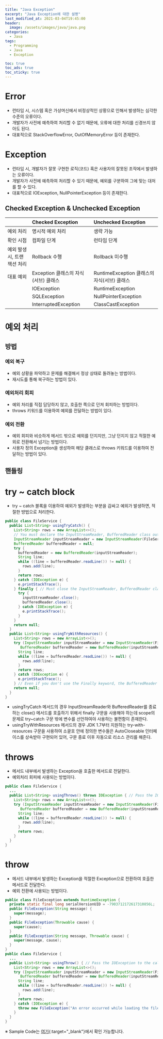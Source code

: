 ```yaml
---
title: "Java Exception"
excerpt: "Java Exception에 대한 설명"
last_modified_at: 2021-03-04T19:45:00
header:
  image: /assets/images/java/java.png
categories:
  - Java
tags:
  - Programming
  - Java
  - Exception

toc: true
toc_ads: true
toc_sticky: true
---
```

# Error
- 런타임 시, 시스템 혹은 가상머신에서 비정상적인 상황으로 인해서 발생하는 심각한 수준의 오류이다.
- 개발자가 사전에 예측하여 처리할 수 없기 때문에, 오류에 대한 처리를 신경쓰지 않아도 된다.
- 대표적으로 StackOverflowError, OutOfMemoryError 등이 존재한다.

# Exception
- 런타임 시, 개발자가 잘못 구현한 로직(코드) 혹은 사용자의 잘못된 조작에서 발생하는 오류이다.
- 개발자가 사전에 예측하여 처리할 수 있기 때문에, 예외를 구분하여 그에 맞는 대처를 할 수 있다.
- 대표적으로 IOException, NullPointerException 등이 존재한다.

## Checked Exception & Unchecked Exception

| | Checked Exception | Unchecked Exception |
|:--------|:--------|:--------|
| 예외 처리 | 명시적 예외 처리 | 생략 가능 |
| 확인 시점 | 컴파일 단계 | 런타임 단계 |
| 예외 발생 시, 트랜잭션 처리 | Rollback 수행 | Rollback 미수행 |
| 대표 예외 | Exception 클래스의 자식(서브) 클래스 | RuntimeException 클래스의 자식(서브) 클래스 |
|| IOException | RuntimeException |
|| SQLException | NullPointerException|
|| InterruptedException | ClassCastException |

# 예외 처리
## 방법
### 예외 복구
- 예외 상황을 파악하고 문제를 해결해서 정상 상태로 돌려놓는 방법이다.
- 재시도를 통해 복구하는 방법이 있다.

### 예외처리 회피
- 예외 처리를 직접 담당하지 않고, 호출한 쪽으로 던져 회피하는 방법이다.
- throws 키워드를 이용하여 예외를 전달하는 방법이 있다.

### 예외 전환
- 예외 회피와 비슷하게 메서드 밖으로 예외를 던지지만, 그냥 던지지 않고 적절한 예외로 전환해서 넘기는 방법이다.
- 사용자 정의 Exception을 생성하여 해당 클래스로 throws 키워드를 이용하여 전달하는 방법이 있다.

## 핸들링
# try ~ catch block
- try ~ catch 블록을 이용하여 예외가 발생하는 부분을 감싸고 예외가 발생하면, 적절한 방법으로 처리한다.

```java
public class FileService {
  public List<String> usingTryCatch() {
    List<String> rows = new ArrayList<>();
    // You must declare the InputStreamReader, BufferedReader class outside the try~catch syntax so it can be used and closed.
    InputStreamReader inputStreamReader = new InputStreamReader(FileService.class.getClassLoader().getResourceAsStream("music.txt"));
    BufferedReader bufferedReader = null;
    try {
      bufferedReader = new BufferedReader(inputStreamReader);
      String line;
      while ((line = bufferedReader.readLine()) != null) {
        rows.add(line);
      }
      return rows;
    } catch (IOException e) {
      e.printStackTrace();
    } finally { // Must close the InputStreamReader, BufferedReader class.
      try {
        inputStreamReader.close();
        bufferedReader.close();
      } catch (IOException e) {
        e.printStackTrace();
      }
    }
    return null;
  }
  public List<String> usingTryWithResources() {
    List<String> rows = new ArrayList<>();
    try (InputStreamReader inputStreamReader = new InputStreamReader(FileService.class.getClassLoader().getResourceAsStream("music.txt"));
       BufferedReader bufferedReader = new BufferedReader(inputStreamReader);) {
      String line;
      while ((line = bufferedReader.readLine()) != null) {
        rows.add(line);
      }
      return rows;
    } catch (IOException e) {
      e.printStackTrace();
    } // Even if you don't use the Finally keyword, the BufferedReader closes automatically.
    return null;
  }
}
```
- usingTryCatch 메서드의 경우 InputStreamReader와 BufferedReader를 종료하는 close() 메서드를 호출하기 위해서 finally 구문을 사용해야 하는데 scope의 문제로 try~catch 구문 밖에 변수를 선언하여야 사용하는 불편함이 존재한다.
- usingTryWithResources 메서드의 경우 JDK 1.7부터 지원하는 try-with-resources 구문을 사용하여 소괄호 안에 정의한 변수들은 AutoCloseable 인터페이스를 상속받아 구현되어 있어, 구문 종료 이후 자동으로 리소스 관리를 해준다.

# throws
- 메서드 내부에서 발생하는 Exception을 호출한 메서드로 전달한다.
- 예외처리 회피에 사용되는 방법이다.

```java
public class FileService {
  ...
  public List<String> usingThrows() throws IOException { // Pass the IOException to the caller.
    List<String> rows = new ArrayList<>();
    try (InputStreamReader inputStreamReader = new InputStreamReader(FileService.class.getClassLoader().getResourceAsStream("music.txt"));
       BufferedReader bufferedReader = new BufferedReader(inputStreamReader)) {
      String line;
      while ((line = bufferedReader.readLine()) != null) {
        rows.add(line);
      }
      return rows;
    }
  }
}
```

# throw
- 메서드 내부에서 발생하는 Exception을 적절한 Exception으로 전환하여 호출한 메서드로 전달한다.
- 예외 전환에 사용되는 방법이다.

```java
public class FileException extends RuntimeException {
  private static final long serialVersionUID = -7903712172617310856L;
  public FileException(String message) {
    super(message);
  }
  public FileException(Throwable cause) {
    super(cause);
  }
  public FileException(String message, Throwable cause) {
    super(message, cause);
  }
}
public class FileService {
  ...
  public List<String> usingThrow() { // Pass the IOException to the caller.
    List<String> rows = new ArrayList<>();
    try (InputStreamReader inputStreamReader = new InputStreamReader(FileService.class.getClassLoader().getResourceAsStream("music.txt"));
       BufferedReader bufferedReader = new BufferedReader(inputStreamReader)) {
      String line;
      while ((line = bufferedReader.readLine()) != null) {
        rows.add(line);
      }
      return rows;
    } catch (IOException e) {
      throw new FileException("An error occurred while loading the file.", e);
    }
  }
}
```

※ Sample Code는 [여기](https://github.com/GracefulSoul/Sample/tree/master/src/main/java/gracefulsoul/java/exception){:target="_blank"}에서 확인 가능합니다.

